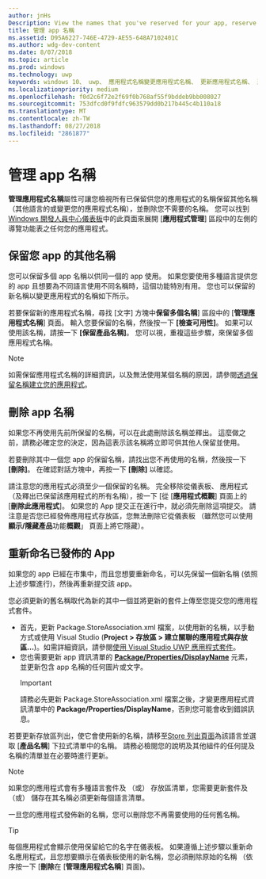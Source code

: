```yaml
---
author: jnHs
Description: View the names that you've reserved for your app, reserve additional names (for other languages or to change your app's name), and delete reserved names that you don't need anymore.
title: 管理 app 名稱
ms.assetid: D95A6227-746E-4729-AE55-648A7102401C
ms.author: wdg-dev-content
ms.date: 8/07/2018
ms.topic: article
ms.prod: windows
ms.technology: uwp
keywords: windows 10、 uwp、 應用程式名稱變更應用程式名稱、 更新應用程式名稱、 遊戲名稱、 產品名稱
ms.localizationpriority: medium
ms.openlocfilehash: f0d2c6f72e2f69f0b768af55f9bddeb9bb008027
ms.sourcegitcommit: 753dfcd0f9fdfc963579dd0b217b445c4b110a18
ms.translationtype: MT
ms.contentlocale: zh-TW
ms.lasthandoff: 08/27/2018
ms.locfileid: "2861877"
---
```

# <a name="manage-app-names"></a>管理 app 名稱

**管理應用程式名稱**屬性可讓您檢視所有已保留供您的應用程式的名稱保留其他名稱 （其他語言的或變更您的應用程式名稱），並刪除您不需要的名稱。 您可以找到[Windows 開發人員中心儀表板](https://partner.microsoft.com/dashboard)中的此頁面來展開 [**應用程式管理**] 區段中的左側的導覽功能表之任何您的應用程式。


## <a name="reserve-additional-names-for-your-app"></a>保留您 app 的其他名稱

您可以保留多個 app 名稱以供同一個的 app 使用。 如果您要使用多種語言提供您的 app 且想要為不同語言使用不同名稱時，這個功能特別有用。 您也可以保留的新名稱以變更應用程式的名稱如下所示。

若要保留新的應用程式名稱，尋找 [文字] 方塊中**保留多個名稱**] 區段中的 [**管理應用程式名稱**] 頁面。 輸入您要保留的名稱，然後按一下 **\[檢查可用性\]**。 如果可以使用該名稱，請按一下 **\[保留產品名稱\]**。 您可以視，重複這些步驟，來保留多個應用程式名稱。

> [!NOTE]
> 如需保留應用程式名稱的詳細資訊，以及無法使用某個名稱的原因，請參閱[透過保留名稱建立您的應用程式](create-your-app-by-reserving-a-name.md)。


## <a name="delete-app-names"></a>刪除 app 名稱

如果您不再使用先前所保留的名稱，可以在此處刪除該名稱並釋出。 這麼做之前，請務必確定您的決定，因為這表示該名稱將立即可供其他人保留並使用。

若要刪除其中一個您 app 的保留名稱，請找出您不再使用的名稱，然後按一下 **\[刪除\]**。 在確認對話方塊中，再按一下 **\[刪除\]** 以確認。

請注意您的應用程式必須至少一個保留的名稱。 完全移除從儀表板、 應用程式 （及釋出已保留該應用程式的所有名稱），按一下 [從 [**應用程式概觀**] 頁面上的 [**刪除此應用程式**]。 如果您的 App 提交正在進行中，就必須先刪除這項提交。 請注意是否您已經發佈應用程式存放區，您無法刪除它從儀表板 （雖然您可以使用**顯示/隱藏產品**功能**概觀**」 頁面上將它隱藏）。 


## <a name="rename-an-app-that-has-already-been-published"></a>重新命名已發佈的 App

如果您的 app 已經在市集中，而且您想要重新命名，可以先保留一個新名稱 (依照上述步驟進行)，然後再重新提交該 app。 

您必須更新的舊名稱取代為新的其中一個並將更新的套件上傳至您提交您的應用程式套件。
- 首先，更新 Package.StoreAssociation.xml 檔案，以使用新的名稱，以手動方式或使用 Visual Studio (**Project > 存放區 > 建立關聯的應用程式與存放區...**)。如需詳細資訊，請參閱[使用 Visual Studio UWP 應用程式套件](../packaging/packaging-uwp-apps.md)。
- 您也需要更新 app 資訊清單的 [**Package/Properties/DisplayName**](https://docs.microsoft.com/uwp/schemas/appxpackage/uapmanifestschema/element-displayname) 元素，並更新包含 app 名稱的任何圖片或文字。 
  > [!IMPORTANT]
  > 請務必先更新 Package.StoreAssociation.xml 檔案之後，才變更應用程式資訊清單中的 **Package/Properties/DisplayName**，否則您可能會收到錯誤訊息。

若要更新存放區列出，使它會使用新的名稱，請移至[Store 列出頁面](create-app-store-listings.md)為該語言並選取 [**產品名稱**] 下拉式清單中的名稱。 請務必檢閱您的說明及其他組件的任何提及名稱的清單並在必要時進行更新。

> [!NOTE]
> 如果您的應用程式會有多種語言套件及 （或） 存放區清單，您需要更新套件及 （或） 儲存在其名稱必須更新每個語言清單。

一旦您的應用程式發佈新的名稱，您可以刪除您不再需要使用的任何舊名稱。

> [!TIP]
> 每個應用程式會顯示使用保留給它的名字在儀表板。 如果遵循上述步驟以重新命名應用程式，且您想要顯示在儀表板使用的新名稱，您必須刪除原始的名稱 （依序按一下 [**刪除**在 [**管理應用程式名稱**] 頁面)。 

 

 





